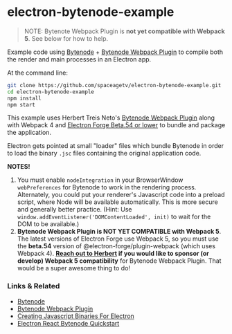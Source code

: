 # electron-bytenode-example

> NOTE: Bytenote Webpack Plugin is **not yet compatible with Webpack 5**. See below for how to help.

Example code using [Bytenode](https://github.com/OsamaAbbas/bytenode) + [Bytenode Webpack Plugin](https://github.com/herberttn/bytenode-webpack-plugin) to compile both the render and main processes in an Electron app.

At the command line:

```bash
git clone https://github.com/spaceagetv/electron-bytenode-example.git
cd electron-bytenode-example
npm install
npm start
```

This example uses Herbert Treis Neto's [Bytenode Webpack Plugin](https://github.com/herberttn/bytenode-webpack-plugin) along with Webpack 4 and [Electron Forge Beta.54 or lower](https://www.electronforge.io) to bundle and package the application.

Electron gets pointed at small "loader" files which bundle Bytenode in order to load the binary `.jsc` files containing the original application code.

**NOTES!**

1. You must enable `nodeIntegration` in your BrowserWindow `webPreferences` for Bytenode to work in the rendering process. Alternately, you could put your renderer's Javascript code into a preload script, where Node will be available automatically. This is more secure and generally better practice. (Hint: Use `window.addEventListener('DOMContentLoaded', init)` to wait for the DOM to be available.)
2. **Bytenode Webpack Plugin is NOT YET COMPATIBLE with Webpack 5**. The latest versions of Electron Forge use Webpack 5, so you must use the **beta.54** version of @electron-forge/plugin-webpack (which uses Webpack 4). **[Reach out to Herbert](https://github.com/herberttn) if you would like to sponsor (or develop) Webpack 5 compatibility** for Bytenode Webpack Plugin. That would be a super awesome thing to do!

### Links & Related

- [Bytenode](https://github.com/OsamaAbbas/bytenode)
- [Bytenode Webpack Plugin](https://github.com/herberttn/bytenode-webpack-plugin)
- [Creating Javascript Binaries For Electron](https://www.jjeff.com/blog/2021/4/27/creating-javascript-binaries-for-electron)
- [Electron React Bytenode Quickstart](https://github.com/MetaiR/electronforge_react_bytenode_quickstart)

